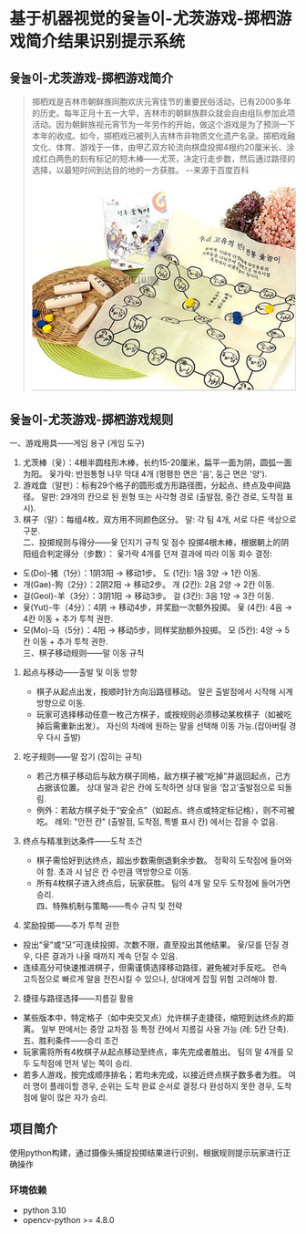 # 基于机器视觉的윷놀이-尤茨游戏-掷柶游戏简介结果识别提示系统

## 윷놀이-尤茨游戏-掷柶游戏简介
>掷柶戏是吉林市朝鲜族同胞欢庆元宵佳节的重要民俗活动，已有2000多年的历史。每年正月十五一大早，吉林市的朝鲜族群众就会自由组队参加此项活动。因为朝鲜族视元宵节为一年劳作的开始，做这个游戏是为了预测一下本年的收成。如今，掷柶戏已被列入吉林市非物质文化遗产名录。掷柶戏融文化、体育、游戏于一体，由甲乙双方轮流向棋盘投掷4根约20厘米长、涂成红白两色的刻有标记的短木棒——尤茨，决定行走步数，然后通过路径的选择，以最短时间到达目的地的一方获胜。  --来源于百度百科
![game.jpg](img%2Fgame.jpg)
## 윷놀이-尤茨游戏-掷柶游戏规则
一、游戏用具——게임 용구 (게임 도구)
1. 尤茨棒（윷）：4根半圆柱形木棒，长约15-20厘米，扁平一面为阴，圆弧一面为阳。
윷가락: 반원통형 나무 막대 4개 (평평한 면은 '음', 둥근 면은 '양').  
2. 游戏盘（말판）：标有29个格子的圆形或方形路径图，分起点、终点及中间路径。
말판: 29개의 칸으로 된 원형 또는 사각형 경로 (출발점, 중간 경로, 도착점 표시).  
3. 棋子（말）：每组4枚，双方用不同颜色区分。
말: 각 팀 4개, 서로 다른 색상으로 구분.  
二、投掷规则与得分——윷 던지기 규칙 및 점수
投掷4根木棒，根据朝上的阴阳组合判定得分（步数）：
윷가락 4개를 던져 결과에 따라 이동 회수 결정:  
- 도(Do)-猪（1分）：1阴3阳 → 移动1步。
도 (1칸): 1음 3양 → 1칸 이동.  
- 개(Gae)-狗（2分）：2阴2阳 → 移动2步。
개 (2칸): 2음 2양 → 2칸 이동.  
- 걸(Geol)-羊（3分）：3阴1阳 → 移动3步。
걸 (3칸): 3음 1양 → 3칸 이동.  
- 윷(Yut)-牛（4分）：4阴 → 移动4步，并奖励一次额外投掷。
윷 (4칸): 4음 → 4칸 이동 + 추가 투척 권한.  
- 모(Mo)-马（5分）：4阳 → 移动5步，同样奖励额外投掷。
모 (5칸): 4양 → 5칸 이동 + 추가 투척 권한.  
三、棋子移动规则——말 이동 규칙
1. 起点与移动——출발 및 이동 방향
   - 棋子从起点出发，按顺时针方向沿路径移动。
     말은 출발점에서 시작해 시계 방향으로 이동.  
   - 玩家可选择移动任意一枚己方棋子，或按规则必须移动某枚棋子（如被吃掉后需重新出发）。
     자신의 차례에 원하는 말을 선택해 이동 가능.(잡아버릴 경우 다시 출발) 
2. 吃子规则——말 잡기 (잡히는 규칙)
   - 若己方棋子移动后与敌方棋子同格，敌方棋子被“吃掉”并返回起点，己方占据该位置。
     상대 말과 같은 칸에 도착하면 상대 말을 ‘잡고’출발점으로 되돌림.  
   - 例外：若敌方棋子处于“安全点”（如起点、终点或特定标记格），则不可被吃。
     례외: "안전 칸" (출발점, 도착점, 특별 표시 칸) 에서는 잡을 수 없음.  

3. 终点与精准到达条件——도착 조건
   - 棋子需恰好到达终点，超出步数需倒退剩余步数。
     정확히 도착점에 들어와야 함. 초과 시 남은 칸 수만큼 역방향으로 이동.  
   - 所有4枚棋子进入终点后，玩家获胜。
     팀의 4개 말 모두 도착점에 들어가면 승리.  
四、特殊机制与策略——특수 규칙 및 전략
1. 奖励投掷——추가 투척 권한
- 投出“윷”或“모”可连续投掷，次数不限，直至投出其他结果。
  윷/모를 던질 경우, 다른 결과가 나올 때까지 계속 던질 수 있음.  
- 连续高分可快速推进棋子，但需谨慎选择移动路径，避免被对手反吃。
련속 고득점으로 빠르게 말을 전진시킬 수 있으나, 상대에게 잡힐 위험 고려해야 함.
2. 捷径与路径选择——지름길 활용
- 某些版本中，特定格子（如中央交叉点）允许棋子走捷径，缩短到达终点的距离。
  일부 판에서는 중앙 교차점 등 특정 칸에서 지름길 사용 가능 (례: 5칸 단축).  
五、胜利条件——승리 조건
- 玩家需将所有4枚棋子从起点移动至终点，率先完成者胜出。
 팀의 말 4개를 모두 도착점에 먼저 넣는 쪽이 승리.  
- 若多人游戏，按完成顺序排名；若均未完成，以接近终点棋子数多者为胜。
 여러 명이 플레이할 경우, 순위는 도착 완료 순서로 결정.다 완성하지 못한 경우, 도착점에 말이 많은 자가 승리.

## 项目简介
使用python构建，通过摄像头捕捉投掷结果进行识别，根据规则提示玩家进行正确操作
### 环境依赖
- python 3.10
- opencv-python >= 4.8.0

